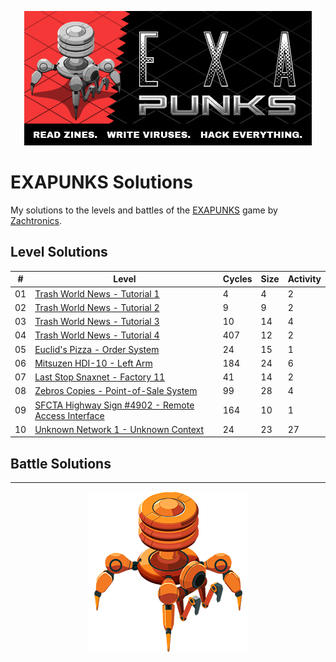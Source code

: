 <p align="center"><img src="./assets/exapunks.jpg" alt="EXAPUNKS logo"/></p>

# EXAPUNKS Solutions

My solutions to the levels and battles of the [EXAPUNKS](https://store.steampowered.com/app/716490/EXAPUNKS/) game by [Zachtronics](http://www.zachtronics.com/).

## Level Solutions

| #   | Level                                                                                                                       | Cycles | Size | Activity |
| --- | --------------------------------------------------------------------------------------------------------------------------- | ------ | ---- | -------- |
| 01  | [Trash World News - Tutorial 1](./solutions/levels/01-trash-world-news-tutorial-1)                                          | 4      | 4    | 2        |
| 02  | [Trash World News - Tutorial 2](./solutions/levels/02-trash-world-news-tutorial-2)                                          | 9      | 9    | 2        |
| 03  | [Trash World News - Tutorial 3](./solutions/levels/03-trash-world-news-tutorial-3)                                          | 10     | 14   | 4        |
| 04  | [Trash World News - Tutorial 4](./solutions/levels/04-trash-world-news-tutorial-4)                                          | 407    | 12   | 2        |
| 05  | [Euclid's Pizza - Order System](./solutions/levels/05-euclids-pizza-order-system)                                           | 24     | 15   | 1        |
| 06  | [Mitsuzen HDI-10 - Left Arm](./solutions/levels/06-mitsuzen-hdi-10-left-arm)                                                | 184    | 24   | 6        |
| 07  | [Last Stop Snaxnet - Factory 11](./solutions/levels/07-last-stop-snaxnet-factory-11)                                        | 41     | 14   | 2        |
| 08  | [Zebros Copies - Point-of-Sale System](./solutions/levels/08-zebros-copies-point-of-sale-system)                            | 99     | 28   | 4        |
| 09  | [SFCTA Highway Sign #4902 - Remote Access Interface](./solutions/levels/09-sfcta-highway-sign-4902-remote-access-interface) | 164    | 10   | 1        |
| 10  | [Unknown Network 1 - Unknown Context](./solutions/levels/10-unknown-network-1-unknown-context)                              | 24     | 23   | 27       |

## Battle Solutions

---

<p align="center"><img src="./assets/exa.png" alt="EXAPUNKS logo"/></p>

